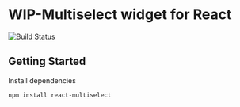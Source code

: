 # WIP-Multiselect widget for React

[![Build Status](https://travis-ci.org/pratik14/react-multiselect.svg?branch=master)](https://travis-ci.org/pratik14/react-multiselect)

## Getting Started

Install dependencies

`npm install react-multiselect`
